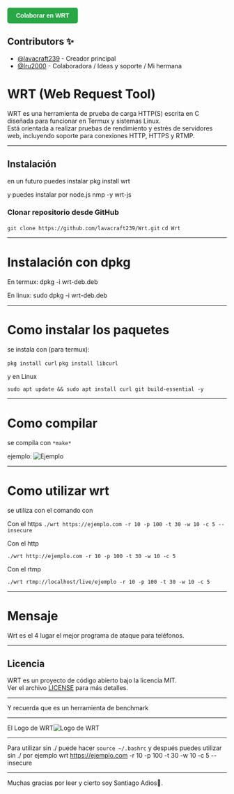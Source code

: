 <a href="https://github.com/lavacraft239/wrt/fork" target="_blank" style="
    display: inline-block;
    padding: 10px 20px;
    background-color: #28a745;
    color: white;
    font-weight: bold;
    text-decoration: none;
    border-radius: 5px;
    font-family: Arial, sans-serif;
    ">
  Colaborar en WRT
</a>
## Contributors ✨

- [@lavacraft239](https://github.com/lavacraft239) - Creador principal
- [@Iru2000](https://github.com/Iru2000) - Colaboradora / Ideas y soporte / Mi hermana

# WRT (Web Request Tool)

WRT es una herramienta de prueba de carga HTTP(S) escrita en C diseñada para funcionar en Termux y sistemas Linux.  
Está orientada a realizar pruebas de rendimiento y estrés de servidores web, incluyendo soporte para conexiones HTTP, HTTPS y RTMP.

---

## Instalación

en un futuro puedes instalar pkg install wrt

y puedes instalar por node.js nmp -y wrt-js

### Clonar repositorio desde GitHub

```git clone https://github.com/lavacraft239/Wrt.git```
```cd Wrt```

---

# Instalación con dpkg

En termux:
dpkg -i wrt-deb.deb

En linux:
sudo dpkg -i wrt-deb.deb

---
# Como instalar los paquetes

se instala con (para termux):

```pkg install curl```
```pkg install libcurl```

y en Linux

```sudo apt update && sudo apt install curl git build-essential -y```

---

# Como compilar

se compila con ```*make*```

 ejemplo:
 ![Ejemplo](Screenshot_20250705_163946_Termux.jpg)
 
---

# Como utilizar wrt

se utiliza con el comando con

Con el https
```./wrt https://ejemplo.com -r 10 -p 100 -t 30 -w 10 -c 5 --insecure```

Con el http

```./wrt http://ejemplo.com -r 10 -p 100 -t 30 -w 10 -c 5```

Con el rtmp

```./wrt rtmp://localhost/live/ejemplo -r 10 -p 100 -t 30 -w 10 -c 5```

---

# Mensaje

Wrt es el 4 lugar el mejor programa de ataque para teléfonos.

---

## Licencia

WRT es un proyecto de código abierto bajo la licencia MIT.  
Ver el archivo [LICENSE](LICENSE) para más detalles.

---

Y recuerda que es un herramienta de benchmark

---

El Logo de WRT![Logo de WRT](Wrt.png)

---

Para utilizar sin ./ puede hacer ```source ~/.bashrc``` y después puedes utilizar sin ./ por ejemplo wrt https://ejemplo.com -r 10 -p 100 -t 30 -w 10 -c 5 --insecure

---

Muchas gracias por leer y cierto soy Santiago Adios🤗.
